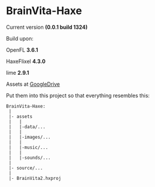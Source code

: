 # BrainVita-Haxe
Current version **(0.0.1 build 1324)**

Build upon:

OpenFL 		**3.6.1**

HaxeFlixel 	**4.3.0**

lime 		**2.9.1**


Assets at [GoogleDrive](https://drive.google.com/drive/folders/1sUJlvwo8KRt7QTEG2jFt6uaU8A0YtYiH)

Put them into this project so that everything resembles this:

```
BrainVita-Haxe:
 |
 |- assets
 |   |
 |   |-data/...
 |   |
 |   |-images/...
 |   |
 |   |-music/...
 |   |
 |   |-sounds/...
 |
 |- source/...
 |
 |- BrainVita2.hxproj
```